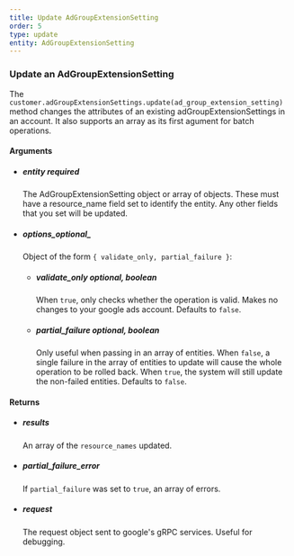 ```yaml
---
title: Update AdGroupExtensionSetting 
order: 5
type: update
entity: AdGroupExtensionSetting 
---
```


### Update an AdGroupExtensionSetting 


The `customer.adGroupExtensionSettings.update(ad_group_extension_setting)` method changes the attributes of an existing adGroupExtensionSettings in an account. It also supports an array as its first agument for batch operations.


#### Arguments

-   ##### entity _required_
    The AdGroupExtensionSetting object or array of objects. These must have a resource_name field set to identify the entity. Any other fields that you set will be updated.
-   ##### options_optional_
    Object of the form `{ validate_only, partial_failure }`:
    -   ##### validate_only _optional, boolean_
        When `true`, only checks whether the operation is valid. Makes no changes to your google ads account. Defaults to `false`.
    -   ##### partial_failure _optional, boolean_
        Only useful when passing in an array of entities. When `false`, a single failure in the array of entities to update will cause the whole operation to be rolled back. When `true`, the system will still update the non-failed entities. Defaults to `false`.


#### Returns

-   ##### results
    An array of the `resource_names` updated.
-   ##### partial_failure_error
    If `partial_failure` was set to `true`, an array of errors.
-   ##### request
    The request object sent to google's gRPC services. Useful for debugging.
